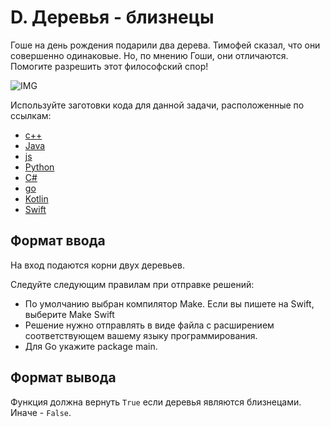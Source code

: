 # D. Деревья - близнецы

Гоше на день рождения подарили два дерева. Тимофей сказал, что они совершенно одинаковые. Но, по мнению Гоши, они отличаются.
Помогите разрешить этот философский спор!

![IMG](https://contest.yandex.ru/testsys/statement-image?imageId=9bf442f1c910eba8b7bc7fb12c496094dca29d42fb10a913be4159239d1fa038)

Используйте заготовки кода для данной задачи, расположенные по ссылкам:
- [с++](https://github.com/Yandex-Practicum/algorithms-templates/tree/main/cpp/sprint5/D)
- [Java](https://github.com/Yandex-Practicum/algorithms-templates/tree/main/java/sprint5/D)
- [js](https://github.com/Yandex-Practicum/algorithms-templates/tree/main/js/sprint5/D)
- [Python](https://github.com/Yandex-Practicum/algorithms-templates/tree/main/python/sprint5/D)
- [C#](https://github.com/Yandex-Practicum/algorithms-templates/tree/main/csharp/sprint5/D)
- [go](https://github.com/Yandex-Practicum/algorithms-templates/tree/main/go/sprint5/D)
- [Kotlin](https://github.com/Yandex-Practicum/algorithms-templates/tree/main/kotlin/sprint5/D)
- [Swift](https://github.com/Yandex-Practicum/algorithms-templates/tree/main/swift/sprint5/D)

## Формат ввода
На вход подаются корни двух деревьев.

Следуйте следующим правилам при отправке решений:
- По умолчанию выбран компилятор Make. Если вы пишете на Swift, выберите Make Swift
- Решение нужно отправлять в виде файла с расширением соответствующем вашему языку программирования.
- Для Go укажите package main.

## Формат вывода

Функция должна вернуть `True` если деревья являются близнецами. Иначе - `False`.
